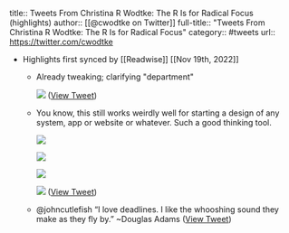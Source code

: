title:: Tweets From Christina R Wodtke: The R Is for Radical Focus (highlights)
author:: [[@cwodtke on Twitter]]
full-title:: "Tweets From Christina R Wodtke: The R Is for Radical Focus"
category:: #tweets
url:: https://twitter.com/cwodtke

- Highlights first synced by [[Readwise]] [[Nov 19th, 2022]]
	- Already tweaking; clarifying "department" 
	  
	  ![](https://pbs.twimg.com/media/E7uwH1gUYAE1FPj.jpg) ([View Tweet](https://twitter.com/cwodtke/status/1421923796567556099))
	- You know, this still works weirdly well for starting a design of any system, app or website or whatever. Such a good thinking tool. 
	  
	  ![](https://pbs.twimg.com/media/FKUv8ZGUYAEqG5N.jpg) 
	  
	  ![](https://pbs.twimg.com/media/FKUv8ZEVcAEDx5b.jpg) 
	  
	  ![](https://pbs.twimg.com/media/FKUv8a_VgAAE0OT.jpg) 
	  
	  ![](https://pbs.twimg.com/media/FKUv8wsVQAQuRMP.jpg) ([View Tweet](https://twitter.com/cwodtke/status/1487647998712553476))
	- @johncutlefish “I love deadlines. I like the whooshing sound they make as they fly by.” ~Douglas Adams ([View Tweet](https://twitter.com/cwodtke/status/1507378566924746759))